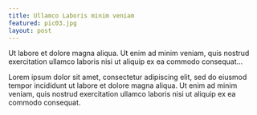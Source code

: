 ```yaml
---
title: Ullamco Laboris minim veniam
featured: pic03.jpg
layout: post
---
```


Ut labore et dolore magna aliqua. Ut enim ad minim veniam, quis nostrud exercitation ullamco laboris nisi ut aliquip ex ea commodo consequat…

Lorem ipsum dolor sit amet, consectetur adipiscing elit, sed do eiusmod tempor incididunt ut labore et dolore magna aliqua. Ut enim ad minim veniam, quis nostrud exercitation ullamco laboris nisi ut aliquip ex ea commodo consequat.
